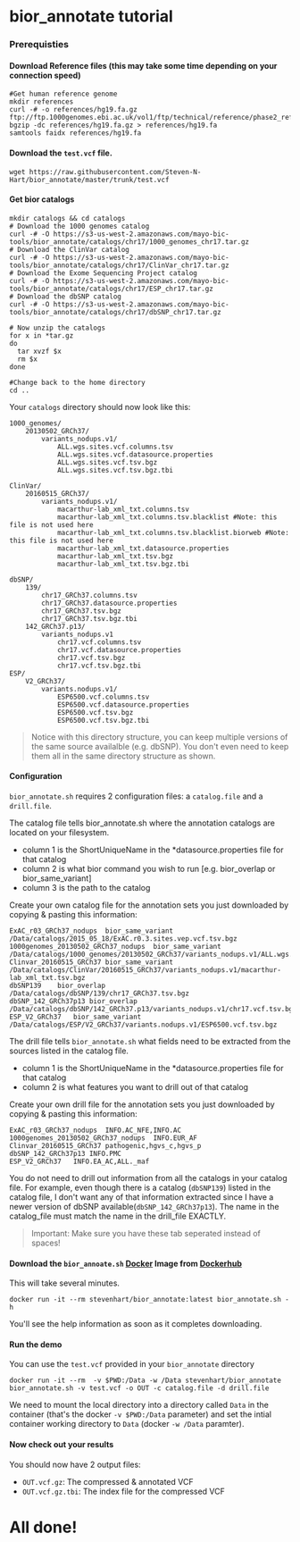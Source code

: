 # bior_annotate tutorial

### Prerequisties

#### Download Reference files (this may take some time depending on your connection speed)

```
#Get human reference genome
mkdir references
curl -# -o references/hg19.fa.gz ftp://ftp.1000genomes.ebi.ac.uk/vol1/ftp/technical/reference/phase2_reference_assembly_sequence/hs37d5.fa.gz 
bgzip -dc references/hg19.fa.gz > references/hg19.fa
samtools faidx references/hg19.fa
```

#### Download the `test.vcf` file.

```
wget https://raw.githubusercontent.com/Steven-N-Hart/bior_annotate/master/trunk/test.vcf
```

#### Get bior catalogs 

```
mkdir catalogs && cd catalogs
# Download the 1000 genomes catalog
curl -# -O https://s3-us-west-2.amazonaws.com/mayo-bic-tools/bior_annotate/catalogs/chr17/1000_genomes_chr17.tar.gz
# Download the ClinVar catalog
curl -# -O https://s3-us-west-2.amazonaws.com/mayo-bic-tools/bior_annotate/catalogs/chr17/ClinVar_chr17.tar.gz
# Download the Exome Sequencing Project catalog
curl -# -O https://s3-us-west-2.amazonaws.com/mayo-bic-tools/bior_annotate/catalogs/chr17/ESP_chr17.tar.gz
# Download the dbSNP catalog
curl -# -O https://s3-us-west-2.amazonaws.com/mayo-bic-tools/bior_annotate/catalogs/chr17/dbSNP_chr17.tar.gz

# Now unzip the catalogs
for x in *tar.gz
do
  tar xvzf $x
  rm $x
done

#Change back to the home directory
cd ..
```

Your `catalogs` directory should now look like this:

```
1000_genomes/
    20130502_GRCh37/
        variants_nodups.v1/
            ALL.wgs.sites.vcf.columns.tsv
            ALL.wgs.sites.vcf.datasource.properties
            ALL.wgs.sites.vcf.tsv.bgz
            ALL.wgs.sites.vcf.tsv.bgz.tbi

ClinVar/
    20160515_GRCh37/
        variants_nodups.v1/
            macarthur-lab_xml_txt.columns.tsv
            macarthur-lab_xml_txt.columns.tsv.blacklist #Note: this file is not used here
            macarthur-lab_xml_txt.columns.tsv.blacklist.biorweb #Note: this file is not used here
            macarthur-lab_xml_txt.datasource.properties
            macarthur-lab_xml_txt.tsv.bgz
            macarthur-lab_xml_txt.tsv.bgz.tbi

dbSNP/
    139/
        chr17_GRCh37.columns.tsv
        chr17_GRCh37.datasource.properties
        chr17_GRCh37.tsv.bgz
        chr17_GRCh37.tsv.bgz.tbi
    142_GRCh37.p13/
        variants_nodups.v1
            chr17.vcf.columns.tsv
            chr17.vcf.datasource.properties
            chr17.vcf.tsv.bgz
            chr17.vcf.tsv.bgz.tbi
ESP/
    V2_GRCh37/
        variants.nodups.v1/
            ESP6500.vcf.columns.tsv
            ESP6500.vcf.datasource.properties
            ESP6500.vcf.tsv.bgz
            ESP6500.vcf.tsv.bgz.tbi
```
> Notice with this directory structure, you can keep multiple versions of the same source availalble (e.g. dbSNP).  You don't even need to keep them all in the same directory structure as shown.


#### Configuration
`bior_annotate.sh` requires 2 configuration files: a `catalog.file` and a `drill.file`.

The catalog file tells bior_annotate.sh where the annotation catalogs are located on your filesystem. 

 * column 1 is the ShortUniqueName in the *datasource.properties file for that catalog
 * column 2 is what bior command you wish to run [e.g. bior_overlap or bior_same_variant]
 * column 3 is the path to the catalog

Create your own catalog file for the annotation sets you just downloaded by copying & pasting this information:

```
ExAC_r03_GRCh37_nodups  bior_same_variant   /Data/catalogs/2015_05_18/ExAC.r0.3.sites.vep.vcf.tsv.bgz
1000genomes_20130502_GRCh37_nodups  bior_same_variant   /Data/catalogs/1000_genomes/20130502_GRCh37/variants_nodups.v1/ALL.wgs.sites.vcf.tsv.bgz
Clinvar_20160515_GRCh37 bior_same_variant   /Data/catalogs/ClinVar/20160515_GRCh37/variants_nodups.v1/macarthur-lab_xml_txt.tsv.bgz
dbSNP139    bior_overlap    /Data/catalogs/dbSNP/139/chr17_GRCh37.tsv.bgz
dbSNP_142_GRCh37p13 bior_overlap    /Data/catalogs/dbSNP/142_GRCh37.p13/variants_nodups.v1/chr17.vcf.tsv.bgz
ESP_V2_GRCh37   bior_same_variant   /Data/catalogs/ESP/V2_GRCh37/variants.nodups.v1/ESP6500.vcf.tsv.bgz
```

The drill file tells `bior_annotate.sh` what fields need to be extracted from the sources listed in the catalog file.  

 * column 1 is the ShortUniqueName in the *datasource.properties file for that catalog
 * column 2 is what features you want to drill out of that catalog

Create your own drill file for the annotation sets you just downloaded by copying & pasting this information:

```
ExAC_r03_GRCh37_nodups  INFO.AC_NFE,INFO.AC
1000genomes_20130502_GRCh37_nodups  INFO.EUR_AF
Clinvar_20160515_GRCh37 pathogenic,hgvs_c,hgvs_p
dbSNP_142_GRCh37p13 INFO.PMC
ESP_V2_GRCh37   INFO.EA_AC,ALL._maf
```
You do not need to drill out information from all the catalogs in your catalog file.  For example, even though there is a catalog (`dbSNP139`) listed in the catalog file, I don't want any of that information extracted since I have a newer version of dbSNP available(`dbSNP_142_GRCh37p13`). 
The name in the catalog_file must match the name in the drill_file EXACTLY.         

> Important: Make sure you have these tab seperated instead of spaces!

#### Download the `bior_annoate.sh` [Docker](https://www.docker.com/) Image from [Dockerhub](https://hub.docker.com/r/stevenhart/bior_annotate/)
This will take several minutes.

```
docker run -it --rm stevenhart/bior_annotate:latest bior_annotate.sh -h
```
You'll see the help information as soon as it completes downloading.

#### Run the demo
You can use the `test.vcf` provided in your `bior_annotate` directory

```
docker run -it --rm  -v $PWD:/Data -w /Data stevenhart/bior_annotate bior_annotate.sh -v test.vcf -o OUT -c catalog.file -d drill.file  
```
We need to mount the local directory into a directory called `Data` in the container (that's the docker `-v $PWD:/Data` parameter) and set the intial container working directory to `Data` (docker `-w /Data` paramter).

#### Now check out your results
You should now have 2 output files:
 * `OUT.vcf.gz`: The compressed & annotated VCF
 * `OUT.vcf.gz.tbi`: The index file for the compressed VCF

# All done!
